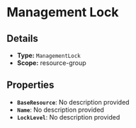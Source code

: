 # Management Lock

## Details

- **Type:** `ManagementLock`
- **Scope:** resource-group

## Properties

- **`BaseResource`**: No description provided
- **`Name`**: No description provided
- **`LockLevel`**: No description provided
